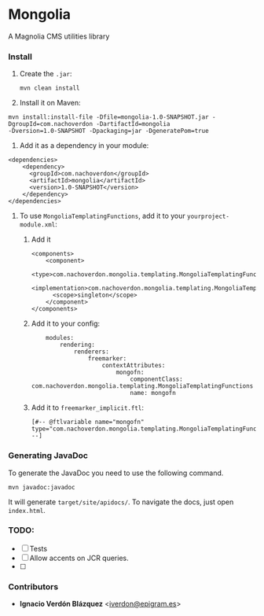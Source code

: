 # Mongolia

A Magnolia CMS utilities library

### Install

1. Create the `.jar`:
    ```
    mvn clean install
    ```

1. Install it on Maven:

```
mvn install:install-file -Dfile=mongolia-1.0-SNAPSHOT.jar -DgroupId=com.nachoverdon -DartifactId=mongolia 
-Dversion=1.0-SNAPSHOT -Dpackaging=jar -DgeneratePom=true
```

1. Add it as a dependency in your module:

```
<dependencies>
    <dependency>
      <groupId>com.nachoverdon</groupId>
      <artifactId>mongolia</artifactId>
      <version>1.0-SNAPSHOT</version>
    </dependency>
</dependencies>
```

1. To use `MongoliaTemplatingFunctions`, add it to your `yourproject-module.xml`:
    
    1. Add it 
        ```
        <components>
            <component>
              <type>com.nachoverdon.mongolia.templating.MongoliaTemplatingFunctions</type>
              <implementation>com.nachoverdon.mongolia.templating.MongoliaTemplatingFunctions</implementation>
              <scope>singleton</scope>
            </component>
        </components>
        ```
    1. Add it to your config:
        ```
            modules:
                rendering:
                    renderers:
                        freemarker:
                            contextAttributes:
                                mongofn:
                                    componentClass: com.nachoverdon.mongolia.templating.MongoliaTemplatingFunctions
                                    name: mongofn
        ```
    1. Add it to `freemarker_implicit.ftl`:
        ```
        [#-- @ftlvariable name="mongofn" type="com.nachoverdon.mongolia.templating.MongoliaTemplatingFunctions" --]
        ```

### Generating JavaDoc

To generate the JavaDoc you need to use the following command.

```
mvn javadoc:javadoc
```

It will generate `target/site/apidocs/`. To navigate the docs, just open `index.html`.

### TODO:

- [ ] Tests
- [ ] Allow accents on JCR queries.
- [ ] 


### Contributors
* **Ignacio Verdón Blázquez** <[iverdon@epigram.es](mailto:iverdon@epigram.es)>

